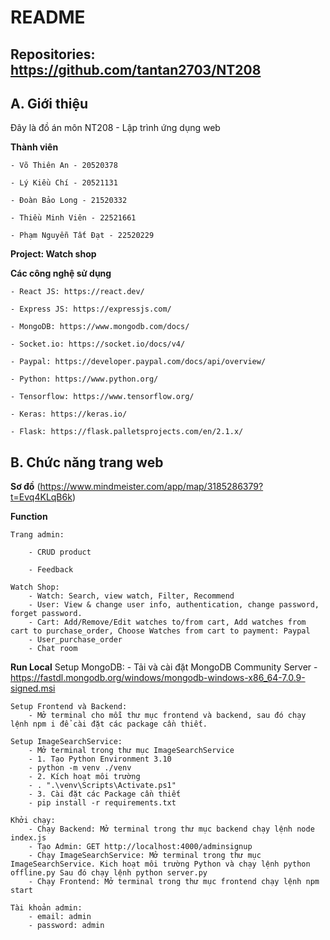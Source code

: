 # README

## Repositories: https://github.com/tantan2703/NT208

## A. Giới thiệu

Đây là đồ án môn NT208 - Lập trình ứng dụng web

**Thành viên**

    - Võ Thiên An - 20520378

    - Lý Kiều Chí - 20521131

    - Đoàn Bảo Long - 21520332

    - Thiều Minh Viên - 22521661

    - Phạm Nguyễn Tất Đạt - 22520229

**Project: Watch shop**

**Các công nghệ sử dụng**

    - React JS: https://react.dev/

    - Express JS: https://expressjs.com/

    - MongoDB: https://www.mongodb.com/docs/

    - Socket.io: https://socket.io/docs/v4/

    - Paypal: https://developer.paypal.com/docs/api/overview/

    - Python: https://www.python.org/

    - Tensorflow: https://www.tensorflow.org/

    - Keras: https://keras.io/

    - Flask: https://flask.palletsprojects.com/en/2.1.x/

## B. Chức năng trang web

**Sơ đồ**
(https://www.mindmeister.com/app/map/3185286379?t=Evq4KLqB6k)

**Function**

    Trang admin:

        - CRUD product

        - Feedback

    Watch Shop:
        - Watch: Search, view watch, Filter, Recommend
        - User: View & change user info, authentication, change password, forget password.
        - Cart: Add/Remove/Edit watches to/from cart, Add watches from cart to purchase_order, Choose Watches from cart to payment: Paypal
        - User_purchase_order
        - Chat room

**Run Local**
Setup MongoDB: - Tải và cài đặt MongoDB Community Server - https://fastdl.mongodb.org/windows/mongodb-windows-x86_64-7.0.9-signed.msi

    Setup Frontend và Backend:
        - Mở terminal cho mỗi thư mục frontend và backend, sau đó chạy lệnh npm i để cài đặt các package cần thiết.

    Setup ImageSearchService:
        - Mở terminal trong thư mục ImageSearchService
        - 1. Tạo Python Environment 3.10
        - python -m venv ./venv
        - 2. Kích hoạt môi trường
        - . ".\venv\Scripts\Activate.ps1"
        - 3. Cài đặt các Package cần thiết
        - pip install -r requirements.txt

    Khởi chạy:
        - Chạy Backend: Mở terminal trong thư mục backend chạy lệnh node index.js
        - Tạo Admin: GET http://localhost:4000/adminsignup
        - Chạy ImageSearchService: Mở terminal trong thư mục ImageSearchService. Kich hoạt môi trường Python và chạy lệnh python offline.py Sau đó chạy lệnh python server.py
        - Chạy Frontend: Mở terminal trong thư mục frontend chạy lệnh npm start

    Tài khoản admin:
        - email: admin
        - password: admin


